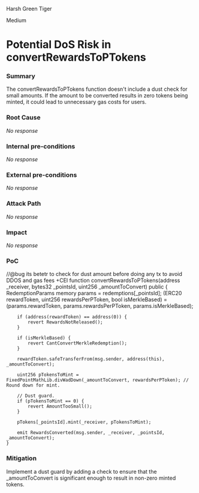 Harsh Green Tiger

Medium

# Potential DoS Risk in convertRewardsToPTokens

### Summary

The convertRewardsToPTokens function doesn't include a dust check for small amounts. If the amount to be converted results in zero tokens being minted, it could lead to unnecessary gas costs for users.

### Root Cause

_No response_

### Internal pre-conditions

_No response_

### External pre-conditions

_No response_

### Attack Path

_No response_

### Impact

_No response_

### PoC

//@bug its betetr to check for dust amount before doing any tx to avoid DDOS and gas fees +CEI
    function convertRewardsToPTokens(address _receiver, bytes32 _pointsId, uint256 _amountToConvert) public {
        RedemptionParams memory params = redemptions[_pointsId];
        (ERC20 rewardToken, uint256 rewardsPerPToken, bool isMerkleBased) =
            (params.rewardToken, params.rewardsPerPToken, params.isMerkleBased);

        if (address(rewardToken) == address(0)) {
            revert RewardsNotReleased();
        }

        if (isMerkleBased) {
            revert CantConvertMerkleRedemption();
        }

        rewardToken.safeTransferFrom(msg.sender, address(this), _amountToConvert);

        uint256 pTokensToMint = FixedPointMathLib.divWadDown(_amountToConvert, rewardsPerPToken); // Round down for mint.

        // Dust guard.
        if (pTokensToMint == 0) {
            revert AmountTooSmall();
        }

        pTokens[_pointsId].mint(_receiver, pTokensToMint);

        emit RewardsConverted(msg.sender, _receiver, _pointsId, _amountToConvert);
    }

### Mitigation

Implement a dust guard by adding a check to ensure that the _amountToConvert is significant enough to result in non-zero minted tokens.